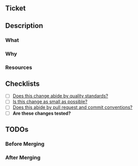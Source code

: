 ## Ticket
<!-- https://linear.app/ponti/issue/[TICKET NUMBER]-->

## Description

### What
<!-- What is being changed? -->

### Why
<!-- Why is this change being made? How does this improve the product? -->

### Resources
<!--- Any linked documents. e.g. docs, video, screenshots -->
<!--- Explain how your change affects other areas of the code -->
<!--- Is there anything that merits special attention during code review? -->

## Checklists

- [ ] [Does this change abide by quality standards?](https://theponti.notion.site/Writing-great-software-9825f07e53e9481db997a6fbe70a4300)
- [ ] [Is this change as small as possible?](https://theponti.notion.site/Make-Pull-Requests-Small-Again-7ea402269a06448a9ce62f5eebf0a238)
- [ ] [Does this abide by pull request and commit conventions?](https://www.conventionalcommits.org/en/v1.0.0/#summary)
- [ ] **Are these changes tested?**

## TODOs

### Before Merging
<!---
E.g:
- [x] Set SOME_KEY in beta and production
- [ ] Create the DB for XYZ service
-->

### After Merging
<!---
E.g:
- [ ] Remove migration job
-->
